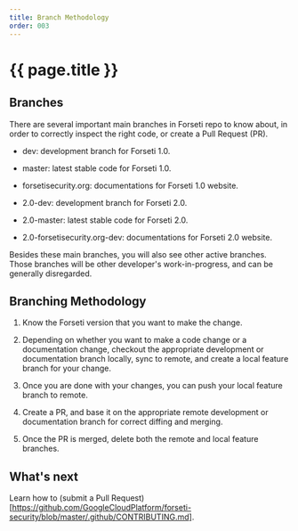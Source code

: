 ```yaml
---
title: Branch Methodology
order: 003
---
```


#  {{ page.title }}

## Branches

There are several important main branches in Forseti repo to know about,
in order to correctly inspect the right code, or create a Pull Request (PR).

* dev: development branch for Forseti 1.0.
* master: latest stable code for Forseti 1.0.
* forsetisecurity.org: documentations for Forseti 1.0 website.

* 2.0-dev: development branch for Forseti 2.0.
* 2.0-master: latest stable code for Forseti 2.0.
* 2.0-forsetisecurity.org-dev: documentations for Forseti 2.0 website.

Besides these main branches, you will also see other active branches.
Those branches will be other developer's work-in-progress, and can be
generally disregarded.

## Branching Methodology

1. Know the Forseti version that you want to make the change.

1. Depending on whether you want to make a code change or a documentation change,
checkout the appropriate development or documentation branch locally,
sync to remote, and create a local feature branch for your change.

1. Once you are done with your changes, you can push your local feature branch
to remote. 

1. Create a PR, and base it on the appropriate remote development
or documentation branch for correct diffing and merging.

1. Once the PR is merged, delete both the remote and local feature branches.

## What's next

Learn how to (submit a Pull Request)[https://github.com/GoogleCloudPlatform/forseti-security/blob/master/.github/CONTRIBUTING.md].
